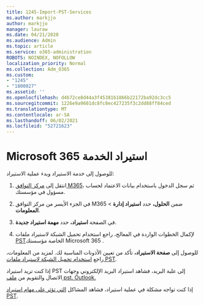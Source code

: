 ```yaml
---
title: 1245-Import-PST-Services
ms.author: markjjo
author: markjjo
manager: lauraw
ms.date: 04/21/2020
ms.audience: Admin
ms.topic: article
ms.service: o365-administration
ROBOTS: NOINDEX, NOFOLLOW
localization_priority: Normal
ms.collection: Adm_O365
ms.custom:
- "1245"
- "1800027"
ms.assetid: ''
ms.openlocfilehash: d4b72ce8d44a3f45381b1866b22172ba92dc3cc5
ms.sourcegitcommit: 1226e9a9601dc8fc8ec427235f3c2dd88ff84ced
ms.translationtype: MT
ms.contentlocale: ar-SA
ms.lasthandoff: 06/02/2021
ms.locfileid: "52721623"
---
```

# <a name="microsoft-365-import-service"></a>Microsoft 365 استيراد الخدمة

للوصول إلى خدمة الاستيراد وبدء عملية الاستيراد:

1. انتقل إلى [مركز التوافق M365](https://compliance.microsoft.com/)، ثم سجل الدخول باستخدام بيانات الاعتماد لحساب مسؤول في مؤسستك.

1. في الجزء الأيسر من مركز التوافق M365 ضمن **الحلول،** حدد **استيراد إدارة**  >  **المعلومات**.

1. في الصفحة **استيراد،** حدد **مهمة استيراد جديدة**.

1. لإكمال الخطوات الواردة في المعالج، راجع استخدام تحميل الشبكة لاستيراد ملفات [PST](/compliance/use-network-upload-to-import-pst-files)الخاصة مؤسستك Microsoft 365 .

للوصول إلى **صفحة الاستيراد،** تأكد من تعيين الأذونات المناسبة لك. لمزيد من المعلومات، راجع [استخدام تحميل الشبكة لاستيراد ملفات PST](/microsoft-365/compliance/importing-pst-files-to-office-365#using-network-upload-to-import-pst-files).

إذا كنت تريد استيراد PST إلى علبة البريد، فشاهد استيراد البريد الإلكتروني وجهات الاتصال والتقويم من [ملف pst. Outlook.](https://support.office.com/article/import-email-contacts-and-calendar-from-an-outlook-pst-file-431a8e9a-f99f-4d5f-ae48-ded54b3440ac)

إذا كنت تواجه مشكلة في عملية استيراد، فشاهد المشاكل [التي تؤثر على مهام استيراد PST](/office365/troubleshoot/pst-import-service/issues-with-pst-import-job).

